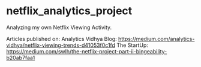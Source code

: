 # netflix_analytics_project
Analyzing my own Netflix Viewing Activity.

Articles published on:
Analytics Vidhya Blog: https://medium.com/analytics-vidhya/netflix-viewing-trends-d41053f0c1fd
The StartUp: https://medium.com/swlh/the-netflix-project-part-ii-bingeability-b20ab7faa1
